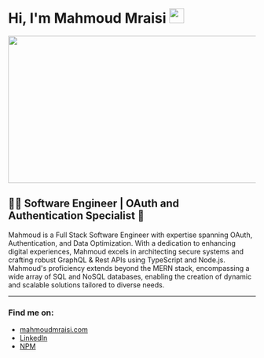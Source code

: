 

<h1 >
  Hi, I'm Mahmoud Mraisi
  <img src="https://media.giphy.com/media/hvRJCLFzcasrR4ia7z/giphy.gif" width="30px"/>
</h1>
</div>

<div align="center">
  <img src="https://media.giphy.com/media/dWesBcTLavkZuG35MI/giphy.gif" width="600" height="300"/>
</div>


## 👨‍💻 Software Engineer | OAuth and Authentication Specialist 🚀
Mahmoud is a Full Stack Software Engineer with expertise spanning OAuth, Authentication, and Data Optimization. With a dedication to enhancing digital experiences, Mahmoud excels in architecting secure systems and crafting robust GraphQL & Rest APIs using TypeScript and Node.js. Mahmoud's proficiency extends beyond the MERN stack, encompassing a wide array of SQL and NoSQL databases, enabling the creation of dynamic and scalable solutions tailored to diverse needs.

---
### Find me on:
- [mahmoudmraisi.com](https://mahmoudmraisi.com)
- [LinkedIn](https://www.linkedin.com/in/mahmoudmraisi)
- [NPM](https://www.npmjs.com/~mmraisi)
